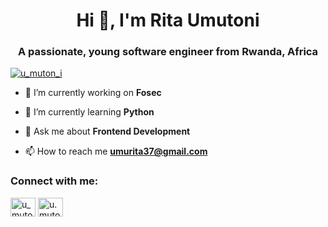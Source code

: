 <h1 align="center">Hi 👋, I'm Rita Umutoni</h1>
<h3 align="center">A passionate, young software engineer from Rwanda, Africa</h3>

<p align="left"> <a href="https://twitter.com/u_muton_i" target="blank"><img src="https://img.shields.io/twitter/follow/u_muton_i?logo=twitter&style=for-the-badge" alt="u_muton_i" /></a> </p>

- 🔭 I’m currently working on **Fosec**

- 🌱 I’m currently learning **Python**

- 💬 Ask me about **Frontend Development**

- 📫 How to reach me **umurita37@gmail.com**

<h3 align="left">Connect with me:</h3>
<p align="left">
<a href="https://twitter.com/u_muton_i" target="blank"><img align="center" src="https://raw.githubusercontent.com/rahuldkjain/github-profile-readme-generator/master/src/images/icons/Social/twitter.svg" alt="u_muton_i" height="30" width="40" /></a>
<a href="https://instagram.com/u.muton.i" target="blank"><img align="center" src="https://raw.githubusercontent.com/rahuldkjain/github-profile-readme-generator/master/src/images/icons/Social/instagram.svg" alt="u.muton.i" height="30" width="40" /></a>
<!-- <a href="https://dribbble.com/u-muton-i" target="blank"><img align="center" src="https://raw.githubusercontent.com/rahuldkjain/github-profile-readme-generator/master/src/images/icons/Social/dribbble.svg" alt="u-muton-i" height="30" width="40" /></a>
<a href="https://www.hackerrank.com/umurita37" target="blank"><img align="center" src="https://raw.githubusercontent.com/rahuldkjain/github-profile-readme-generator/master/src/images/icons/Social/hackerrank.svg" alt="umurita37" height="30" width="40" /></a>
<a href="https://www.leetcode.com/umutoni-rita" target="blank"><img align="center" src="https://raw.githubusercontent.com/rahuldkjain/github-profile-readme-generator/master/src/images/icons/Social/leet-code.svg" alt="umutoni-rita" height="30" width="40" /></a> -->
</p>



